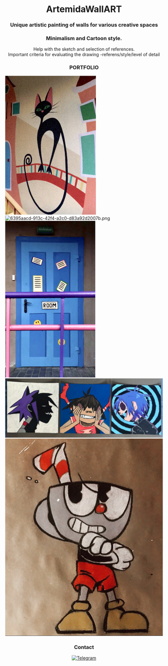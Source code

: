 <div id="header" align="center">
     <h1>ArtemidaWallART</h1>
     <h3>Unique artistic painting of walls for various creative spaces</h3>
</div>
<div id="header" align="center">
     <h3>Minimalism and Cartoon style.</h3>
</div> 
<div id="header" align="center">
     Help with the sketch and selection of references.
</div> 
<div id="header" align="center">
     Important criteria for evaluating the drawing -referens/style/level of detail
</div> 
     <h3 align="center">PORTFOLIO</h3>
<div class="gallery">
     <img alt="0235d4a8-6d39-4500-adf1-da4f891697cd.jpg" src="https://github.com/ArtemidaCG/ArtemidaWallART.github.io/blob/main/0235d4a8-6d39-4500-adf1-da4f891697cd.jpg?raw=true" data-hpc="true" class="Box-sc-g0xbh4-0 fzFXnm" alt="WallART" width="290" height="443">
  </a>
</div>  
<div class="gallery">
     <img alt="6395aacd-913c-42f4-a2c0-d83a92d2007b.png" src="https://github.com/ArtemidaCG/ArtemidaWallART.github.io/blob/main/6395aacd-913c-42f4-a2c0-d83a92d2007b.png?raw=true" data-hpc="true" class="Box-sc-g0xbh4-0 fzFXnm" alt="WallART">
</div> 
<div class="gallery-item">
     <img alt="photo_2024-12-19_17-50-46.jpg" src="https://github.com/ArtemidaCG/ArtemidaWallART.github.io/blob/main/photo_2024-12-19_17-50-46.jpg?raw=true" data-hpc="true" class="Box-sc-g0xbh4-0 fzFXnm" alt="WallART" width="288" height="500">
</div>
     <div class="gallery-item">
     <img alt="Gorillaz.png" src="https://github.com/ArtemidaCG/ArtemidaWallART.github.io/blob/main/Gorillaz.png?raw=true" data-hpc="true" class="Box-sc-g0xbh4-0 fzFXnm">
</div>
     <div class="gallery-item">
     <img alt="307995692_2221125324755780_8786549224001585323_n.jpg" src="https://github.com/ArtemidaCG/ArtemidaWallART.github.io/blob/main/307995692_2221125324755780_8786549224001585323_n.jpg?raw=true" data-hpc="true" class="Box-sc-g0xbh4-0 fzFXnm">
</div>  
</selection>
</div>
<h3 align="center">Contact</h3>
<div id="header" align="center">
<a href="https://t.me/ARTEMIDA_CG">
     <img src="https://img.shields.io/badge/Telegram-1769ff?style=for-the-badge&logo=telegram&logoColor=white" alt="Telegram"/>
</a>
